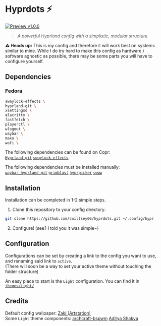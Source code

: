 # Hyprdots ⚡

[![Preview v1.0.0](https://i.ibb.co/0yrVmRY/preview-1-0-0.png)](https://i.ibb.co/0yrVmRY/preview-1-0-0.png)

> *A powerful Hyprland config with a simplistic, modular structure.*

**⚠️ Heads up:** This is *my* config and therefore it will work best on systems similar to mine. While I do try hard to make this config as hardware / software agnostic as possible, there may be some parts you will have to configure yourself.

## Dependencies

### Fedora

```sh
swaylock-effects \
hyprland-git \
xsettingsd \
alacritty \
fastfetch \
playerctl \
wlogout \
waybar \
mako \
wofi \
```

The following dependencies can be found on Copr:  
[`Hyprland-git`](https://copr.fedorainfracloud.org/coprs/kasion/Hyprland-gi)
[`swaylock-effects`](https://copr.fedorainfracloud.org/coprs/eddsalkield/swaylock-effect)

The following dependencies must be installed manually:  
[`waybar-hyprland-git`](https://wiki.hyprland.org/Useful-Utilities/Status-Bars/#waybar)
[`grimblast`](https://github.com/hyprwm/contrib)
[`hyprpicker`](https://github.com/hyprwm/hyprpicker)
[`swww`](https://github.com/Horus645/swww)

## Installation

Installation can be completed in 1-2 simple steps.

1. Clone this repository to your config directory:
```sh
git clone https://github.com/cwillsey06/hyprdots.git ~/.config/hypr
```

2. Configure! (see? I told you it was simple~)

## Configuration

Configurations can be set by creating a link to the config you want to use, and renaming said link to `active`.  
(There will soon be a way to set your active theme without touching the folder structure)

An easy place to start is the `Light` configuration. You can find it in [`themes/Light/`](https://github.com/cwillsey06/hyprdots/tree/main/themes/Light)

## Credits

Default config wallpaper: [Zaki (Artstation)](https://creatiflux.artstation.com/projects/xl3Nm)  
Some `Light` theme components: [archcraft-bspwm](https://github.com/archcraft-os/archcraft-bspwm) [Aditya Shakya](https://github.com/adi1090x)
